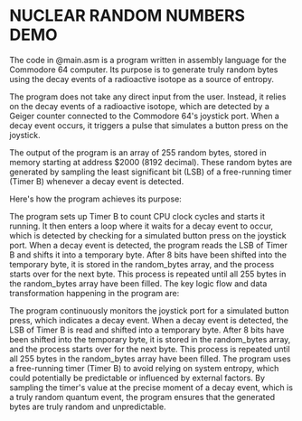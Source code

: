 # NUCLEAR RANDOM NUMBERS DEMO
The code in @main.asm is a program written in assembly language for the Commodore 64 computer. Its purpose is to generate truly random bytes using the decay events of a radioactive isotope as a source of entropy.

The program does not take any direct input from the user. Instead, it relies on the decay events of a radioactive isotope, which are detected by a Geiger counter connected to the Commodore 64's joystick port. When a decay event occurs, it triggers a pulse that simulates a button press on the joystick.

The output of the program is an array of 255 random bytes, stored in memory starting at address $2000 (8192 decimal). These random bytes are generated by sampling the least significant bit (LSB) of a free-running timer (Timer B) whenever a decay event is detected.

Here's how the program achieves its purpose:

The program sets up Timer B to count CPU clock cycles and starts it running.
It then enters a loop where it waits for a decay event to occur, which is detected by checking for a simulated button press on the joystick port.
When a decay event is detected, the program reads the LSB of Timer B and shifts it into a temporary byte.
After 8 bits have been shifted into the temporary byte, it is stored in the random_bytes array, and the process starts over for the next byte.
This process is repeated until all 255 bytes in the random_bytes array have been filled.
The key logic flow and data transformation happening in the program are:

The program continuously monitors the joystick port for a simulated button press, which indicates a decay event.
When a decay event is detected, the LSB of Timer B is read and shifted into a temporary byte.
After 8 bits have been shifted into the temporary byte, it is stored in the random_bytes array, and the process starts over for the next byte.
This process is repeated until all 255 bytes in the random_bytes array have been filled.
The program uses a free-running timer (Timer B) to avoid relying on system entropy, which could potentially be predictable or influenced by external factors. By sampling the timer's value at the precise moment of a decay event, which is a truly random quantum event, the program ensures that the generated bytes are truly random and unpredictable.